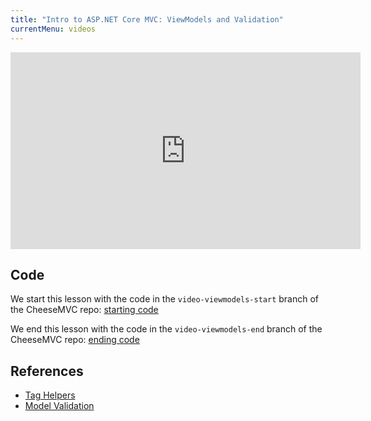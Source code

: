 ```yaml
---
title: "Intro to ASP.NET Core MVC: ViewModels and Validation"
currentMenu: videos
---
```


<div class="youtube-wrapper"><iframe width="560" height="315" src="https://www.youtube.com/embed/kLLBDsPUoyY" frameborder="0" allowfullscreen></iframe></div>

## Code

We start this lesson with the code in the `video-viewmodels-start` branch of the CheeseMVC repo: [starting code](https://github.com/LaunchCodeEducation/CheeseMVC/tree/video-viewmodels-start)

We end this lesson with the code in the `video-viewmodels-end` branch of the CheeseMVC repo: [ending code](https://github.com/LaunchCodeEducation/CheeseMVC/tree/video-viewmodels-end)

## References

* [Tag Helpers](https://docs.microsoft.com/en-us/aspnet/core/mvc/views/working-with-forms)
* [Model Validation](https://docs.microsoft.com/en-us/aspnet/core/mvc/models/validation)
